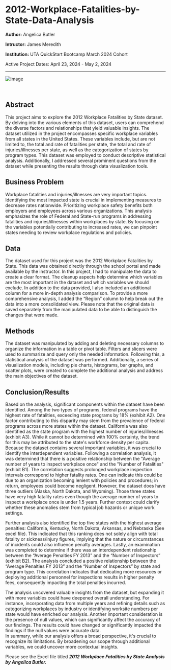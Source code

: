 # 2012-Workplace-Fatalities-by-State-Data-Analysis

**Author:** Angelica Butler

**Intructor:** James Meredith

**Institution:** UTA QuickStart Bootcamp March 2024 Cohort

Active Project Dates: April 23, 2024 - May 2, 2024

***

![image](https://www.natlenvtrainers.com/uploads/page-images/workplace-fatality-injury.jpg)

<br>



## Abstract

This project aims to explore the 2012 Workplace Fatalities by State dataset. By delving into the various elements of this dataset, users can comprehend the diverse factors and relationships that yield valuable insights. The dataset utilized in the project encompasses specific workplace variables from all states in the United States. These variables include, but are not limited to, the total and rate of fatalities per state, the total and rate of injuries/illnesses per state, as well as the categorization of states by program types. This dataset was employed to conduct descriptive statistical analysis. Additionally, I addressed several prominent questions from the dataset while presenting the results through data visualization tools.

## Business Problem

Workplace fatalities and injuries/illnesses are very important topics. Identifying the most impacted state is crucial in implementing measures to decrease rates nationwide. Prioritizing workplace safety benefits both employers and employees across various organizations. This analysis emphasizes the role of Federal and State-run programs in addressing fatalities and injuries/illnesses within workplaces by state. By focusing on the variables potentially contributing to increased rates, we can pinpoint states needing to review workplace regulations and policies.

## Data

The dataset used for this project was the 2012 Workplace Fatalities by State. This data was obtained directly through the school portal and made available by the instructor. In this project, I had to manipulate the data to create a clear format. The cleanup aspects help determine which variables are the most important in the dataset and which variables we should exclude. In addition to the data provided, I also included an additional column for a more in-depth analysis comparison. To provide a more comprehensive analysis, I added the “Region” column to help break out the data into a more consolidated view.  Please note that the original data is saved separately from the manipulated data to be able to distinguish the changes that were made.

## Methods

The dataset was manipulated by adding and deleting necessary columns to organize the information in a table or pivot table. Filters and slicers were used to summarize and query only the needed information. Following this, a statistical analysis of the dataset was performed. Additionally, a series of visualization models, including pie charts, histograms, bar graphs, and scatter plots, were created to complete the additional analysis and address the main objectives of the dataset.


## Conclusion/Results

Based on the analysis, significant components within the dataset have been identified. Among the two types of programs, federal programs have the highest rate of fatalities, exceeding state programs by 18% (exhibit A2). One factor contributing to this disparity may stem from the prevalence of federal programs across more states within the dataset. 
California was also identified as the state program with the highest number of injuries/illnesses (exhibit A3). While it cannot be determined with 100% certainty, the trend for this may be attributed to the state's workforce density per capita.  
Because the dataset contains several important variables, it was crucial to identify the interdependent variables. Following a correlation analysis, it was determined that there is a positive relationship between the "Average number of years to inspect workplace once" and the "Number of Fatalities" (exhibit B1). The correlation suggests prolonged workplace inspection intervals correspond to higher fatality rates. One can indicate this could be due to an organization becoming lenient with policies and procedures; in return, employees could become negligent. However, the dataset does have three outliers (Alaska, North Dakota, and Wyoming). Those three states have very high fatality rates even though the average number of years to inspect a workplace once is under 1.5 years. Further context could clarify whether these anomalies stem from typical job hazards or unique work settings.

Further analysis also identified the top five states with the highest average penalties: California, Kentucky, North Dakota, Arkansas, and Nebraska (See excel file). This indicated that this ranking does not solely align with total fatality or sickness/injury figures, implying that the nature or circumstances of incidents could also influence penalty averages. 
Lastly, an examination was completed to determine if there was an interdependent relationship between the “Average Penalties FY 2013” and the “Number of Inspectors” (exhibit B2). The analysis concluded a positive relationship between the “Average Penalties FY 2013” and the “Number of Inspectors” by state and program type. This correlation indicates that dedicating more resources or deploying additional personnel for inspections results in higher penalty fees, consequently impacting the total penalties incurred.

The analysis uncovered valuable insights from the dataset, but expanding it with more variables could have deepened overall understanding. For instance, incorporating data from multiple years and refining details such as categorizing workplaces by industry or identifying worksite numbers per state would have enriched our analysis. Another important consideration is the presence of null values, which can significantly affect the accuracy of our findings. The results could have changed or significantly impacted the findings if the null values were accurate data.  
In summary, while our analysis offers a broad perspective, it's crucial to recognize its limitations. By broadening our scope through additional variables, we could uncover more contextual insights.




Please see the Excel file titled **_2012 Workplace Fatalities by State Analysis by Angelica Butler._**






